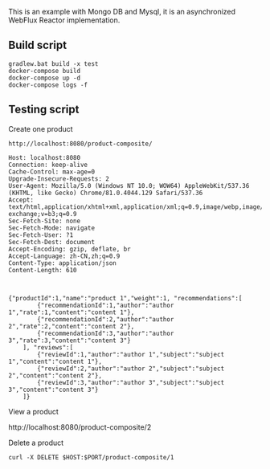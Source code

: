 This is an example with Mongo DB and Mysql, it is an asynchronized WebFlux Reactor implementation.

## Build script
```
gradlew.bat build -x test
docker-compose build
docker-compose up -d
docker-compose logs -f

```
##  Testing script

Create one product
```
http://localhost:8080/product-composite/

Host: localhost:8080
Connection: keep-alive
Cache-Control: max-age=0
Upgrade-Insecure-Requests: 2
User-Agent: Mozilla/5.0 (Windows NT 10.0; WOW64) AppleWebKit/537.36 (KHTML, like Gecko) Chrome/81.0.4044.129 Safari/537.36
Accept: text/html,application/xhtml+xml,application/xml;q=0.9,image/webp,image/apng,*/*;q=0.8,application/signed-exchange;v=b3;q=0.9
Sec-Fetch-Site: none
Sec-Fetch-Mode: navigate
Sec-Fetch-User: ?1
Sec-Fetch-Dest: document
Accept-Encoding: gzip, deflate, br
Accept-Language: zh-CN,zh;q=0.9
Content-Type: application/json
Content-Length: 610



{"productId":1,"name":"product 1","weight":1, "recommendations":[
        {"recommendationId":1,"author":"author 1","rate":1,"content":"content 1"},
        {"recommendationId":2,"author":"author 2","rate":2,"content":"content 2"},
        {"recommendationId":3,"author":"author 3","rate":3,"content":"content 3"}
    ], "reviews":[
        {"reviewId":1,"author":"author 1","subject":"subject 1","content":"content 1"},
        {"reviewId":2,"author":"author 2","subject":"subject 2","content":"content 2"},
        {"reviewId":3,"author":"author 3","subject":"subject 3","content":"content 3"}
    ]}
```

View a product

http://localhost:8080/product-composite/2


Delete a product
```
curl -X DELETE $HOST:$PORT/product-composite/1
```